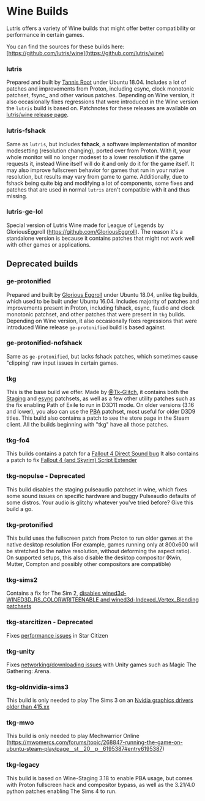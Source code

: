 # Wine Builds

Lutris offers a variety of Wine builds that might offer better compatibility or performance in certain games.

You can find the sources for these builds here: [https://github.com/lutris/wine](https://github.com/lutris/wine)

### lutris
Prepared and built by [Tannis Root](https://github.com/tannisroot?tab=repositories) under Ubuntu 18.04.
Includes a lot of patches and improvements from Proton, including esync, clock monotonic patchset, fsync_ and other various patches. Depending on Wine version, it also occasionally fixes regressions that were introduced in the Wine version the `lutris` build is based on.
Patchnotes for these releases are available on [lutris/wine release page](https://github.com/lutris/wine/releases).

### lutris-fshack
Same as `lutris`, but includes **fshack**, a software implementation of monitor modesetting (resolution changing), ported over from Proton. With it, your whole monitor will no longer modeset to a lower resolution if the game requests it, instead Wine itself will do it and only do it for the game itself.
It may also improve fullscreen behavior for games that run in your native resolution, but results may vary from game to game.
Additionally, due to fshack being quite big and modifying a lot of components, some fixes and patches that are used in normal `lutris` aren't compatible with it and thus missing.

### lutris-ge-lol
Special version of Lutris Wine made for League of Legends by GloriousEggroll (https://github.com/GloriousEggroll). The reason it's a standalone version is because it contains patches that might not work well with other games or applications.

## Deprecated builds

### ge-protonified
Prepared and built by [Glorious Eggroll](https://github.com/lutris/wine/commits?author=GloriousEggroll) under Ubuntu 18.04, unlike tkg builds, which used to be built under Ubuntu 16.04.
Includes majority of patches and improvements present in Proton, including fshack, esync, faudio and clock monotonic patchset, and other patches that were present in `tkg` builds. Depending on Wine version, it also occasionally fixes regressions that were introduced Wine release `ge-protonified` build is based against.

### ge-protonified-nofshack
Same as `ge-protonified`, but lacks fshack patches, which sometimes cause "clipping` raw input issues in certain games.

### tkg

This is the base build we offer. Made by [@Tk-Glitch](https://github.com/Tk-Glitch), it contains both the [Staging](https://github.com/wine-staging/wine-staging) and [esync](https://github.com/zfigura/wine/tree/esync) patchsets, as well as a few other utility patches such as the fix enabling Path of Exile to run in D3D11 mode. On older versions (3.16 and lower), you also can use the [PBA](https://github.com/acomminos/wine-pba) patchset, most useful for older D3D9 titles. 
This build also contains a patch to see the store page in the Steam client. All the builds beginning with "tkg" have all those patches.
 
### tkg-fo4

This builds contains a patch for a [Fallout 4 Direct Sound bug](https://bugs.winehq.org/show_bug.cgi?id=41271)
It also contains a patch to fix [Fallout 4 (and Skyrim) Script Extender](https://github.com/hdmap/wine-hackery/tree/master/f4se)
 
### tkg-nopulse - Deprecated

This build disables the staging pulseaudio patchset in wine, which fixes some sound issues on specific hardware and buggy Pulseaudio defaults of some distros. Your audio is glitchy whatever you've tried before? Give this build a go.
 
### tkg-protonified

This build uses the fullscreen patch from Proton to run older games at the native desktop resolution (For example, games running only at 800x600 will be stretched to the native resolution, without deforming the aspect ratio). On supported setups, this also disable the desktop compositor (Kwin, Mutter, Compton and possibly other compositors are compatible)
 
### tkg-sims2

Contains a fix for The Sim 2, [disables wined3d-WINED3D_RS_COLORWRITEENABLE and wined3d-Indexed_Vertex_Blending patchsets](https://bugs.winehq.org/show_bug.cgi?id=8051)
 
### tkg-starcitizen - Deprecated

Fixes [performance issues](https://bugs.winehq.org/show_bug.cgi?id=46252) in Star Citizen
 
### tkg-unity

Fixes [networking/downloading issues](https://bugs.winehq.org/show_bug.cgi?id=45546) with Unity games such as Magic The Gathering: Arena.
 
### tkg-oldnvidia-sims3

This build is only needed to play The Sims 3 on an [Nvidia graphics drivers older than 415.xx](https://bugs.winehq.org/show_bug.cgi?id=45361) 
 
### tkg-mwo

This build is only needed to play Mechwarrior Online (https://mwomercs.com/forums/topic/268847-running-the-game-on-ubuntu-steam-play/page__st__20__p__6195387#entry6195387)
 
### tkg-legacy

This build is based on Wine-Staging 3.18 to enable PBA usage, but comes with Proton fullscreen hack and compositor bypass, as well as the 3.21/4.0 python patches enabling The Sims 4 to run.

